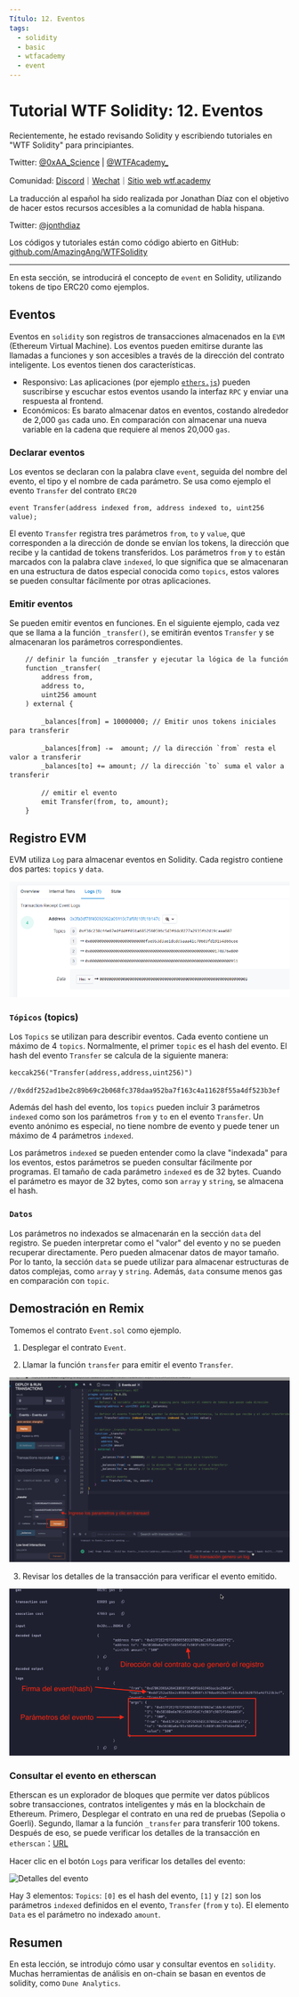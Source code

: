 ```yaml
---
Título: 12. Eventos
tags:
  - solidity
  - basic
  - wtfacademy
  - event
---
```


# Tutorial WTF Solidity: 12. Eventos

Recientemente, he estado revisando Solidity y escribiendo tutoriales en "WTF Solidity" para principiantes.

Twitter: [@0xAA_Science](https://twitter.com/0xAA_Science) | [@WTFAcademy_](https://twitter.com/WTFAcademy_)

Comunidad: [Discord](https://discord.gg/5akcruXrsk)｜[Wechat](https://docs.google.com/forms/d/e/1FAIpQLSe4KGT8Sh6sJ7hedQRuIYirOoZK_85miz3dw7vA1-YjodgJ-A/viewform?usp=sf_link)｜[Sitio web wtf.academy](https://wtf.academy)

La traducción al español ha sido realizada por Jonathan Díaz con el objetivo de hacer estos recursos accesibles a la comunidad de habla hispana.

Twitter: [@jonthdiaz](https://twitter.com/jonthdiaz)

Los códigos y tutoriales están como código abierto en GitHub: [github.com/AmazingAng/WTFSolidity](https://github.com/AmazingAng/WTFSolidity)

-----

En esta sección, se introducirá el concepto de `event` en Solidity, utilizando tokens de tipo ERC20 como ejemplos.

## Eventos
Eventos en `solidity` son registros de transacciones almacenados en la `EVM` (Ethereum Virtual Machine). Los eventos pueden emitirse durante las llamadas a funciones y son accesibles a través de la dirección del contrato inteligente. Los eventos tienen dos características.

- Responsivo: Las aplicaciones (por ejemplo [`ethers.js`](https://learnblockchain.cn/docs/ethers.js/api-contract.html#id18)) pueden suscribirse y escuchar estos eventos usando la interfaz `RPC` y enviar una respuesta al frontend.  
- Económicos: Es barato almacenar datos en eventos, costando alrededor de 2,000 `gas` cada uno. En comparación con almacenar una nueva variable en la cadena que requiere al menos 20,000 `gas`. 

### Declarar eventos 
Los eventos se declaran con la palabra clave `event`, seguida del nombre del evento, el tipo y el nombre de cada parámetro. Se usa como ejemplo el evento `Transfer` del contrato `ERC20`
```solidity
event Transfer(address indexed from, address indexed to, uint256 value);
```
El evento `Transfer` registra tres parámetros `from`, `to` y `value`, que corresponden a la dirección de donde se envían los tokens, la dirección que recibe y la cantidad de tokens transferidos. Los parámetros `from` y `to` están marcados con la palabra clave `indexed`, lo que significa que se almacenaran en una estructura de datos especial conocida como `topics`, estos valores se pueden consultar fácilmente por otras aplicaciones.


### Emitir eventos
Se pueden emitir eventos en funciones. En el siguiente ejemplo, cada vez que se llama a la función `_transfer()`, se emitirán eventos `Transfer` y se almacenaran los parámetros correspondientes.
```solidity
    // definir la función _transfer y ejecutar la lógica de la función
    function _transfer(
        address from,
        address to,
        uint256 amount
    ) external {

        _balances[from] = 10000000; // Emitir unos tokens iniciales para transferir

        _balances[from] -=  amount; // la dirección `from` resta el valor a transferir
        _balances[to] += amount; // la dirección `to` suma el valor a transferir

        // emitir el evento
        emit Transfer(from, to, amount);
    }
```

## Registro EVM

EVM utiliza `Log` para almacenar eventos en Solidity. Cada registro contiene dos partes: `topics` y `data`.

![](img/12-3.jpg)

### `Tópicos` (topics)

Los `Topics` se utilizan para describir eventos. Cada evento contiene un máximo de 4 `topics`. Normalmente, el primer `topic` es el hash del evento. 
El hash del evento `Transfer` se calcula de la siguiente manera:

```solidity
keccak256("Transfer(address,address,uint256)")

//0xddf252ad1be2c89b69c2b068fc378daa952ba7f163c4a11628f55a4df523b3ef
```

Además del hash del evento, los `topics` pueden incluir 3 parámetros `indexed` como son los parámetros `from` y `to` en el evento `Transfer`. Un evento anónimo es especial, no tiene nombre de evento y puede tener un máximo de 4 parámetros `indexed`.

Los parámetros `indexed` se pueden entender como la clave "indexada" para los eventos, estos parámetros se pueden consultar fácilmente por programas. El tamaño de cada parámetro `indexed` es de 32 bytes. Cuando el parámetro es mayor de 32 bytes, como son `array` y `string`, se almacena el hash.

### `Datos`

Los parámetros no indexados se almacenarán en la sección `data` del registro. Se pueden interpretar como el "valor" del evento y no se pueden recuperar directamente. Pero pueden almacenar datos de mayor tamaño. Por lo tanto, la sección `data` se puede utilizar para almacenar estructuras de datos complejas, como `array` y `string`. Además, `data` consume menos gas en comparación con `topic`.

## Demostración en Remix
Tomemos el contrato `Event.sol` como ejemplo.

1. Desplegar el contrato `Event`.

2. Llamar la función `transfer` para emitir el evento `Transfer`.

![](./img/12-1_es.png)

3. Revisar los detalles de la transacción para verificar el evento emitido.

![](./img/12-2_es.png)

### Consultar el evento en etherscan

Etherscan es un explorador de bloques que permite ver datos públicos sobre transacciones, contratos inteligentes y más en la blockchain de Ethereum. Primero, Desplegar el contrato en una red de pruebas (Sepolia o Goerli). Segundo, llamar a la función `_transfer` para transferir 100 tokens. Después de eso, se puede verificar los detalles de la transacción en `etherscan`：[URL](https://rinkeby.etherscan.io/tx/0x8cf87215b23055896d93004112bbd8ab754f081b4491cb48c37592ca8f8a36c7)

Hacer clic en el botón `Logs` para verificar los detalles del evento:

![Detalles del evento](https://images.mirror-media.xyz/publication-images/gx6_wDMYEl8_Gc_JkTIKn.png?height=980&width=1772)

Hay 3 elementos: `Topics`: `[0]` es el hash del evento, `[1]` y `[2]` son los parámetros `indexed` definidos en el evento, `Transfer` (`from` y `to`). El elemento `Data` es el parámetro no indexado `amount`.

## Resumen
En esta lección, se introdujo cómo usar y consultar eventos en `solidity`. Muchas herramientas de análisis en on-chain se basan en eventos de solidity, como `Dune Analytics`.
